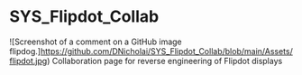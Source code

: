 # SYS_Flipdot_Collab
![Screenshot of a comment on a GitHub image flipdog.]https://github.com/DNicholai/SYS_Flipdot_Collab/blob/main/Assets/flipdot.jpg)
Collaboration page for reverse engineering of Flipdot displays



